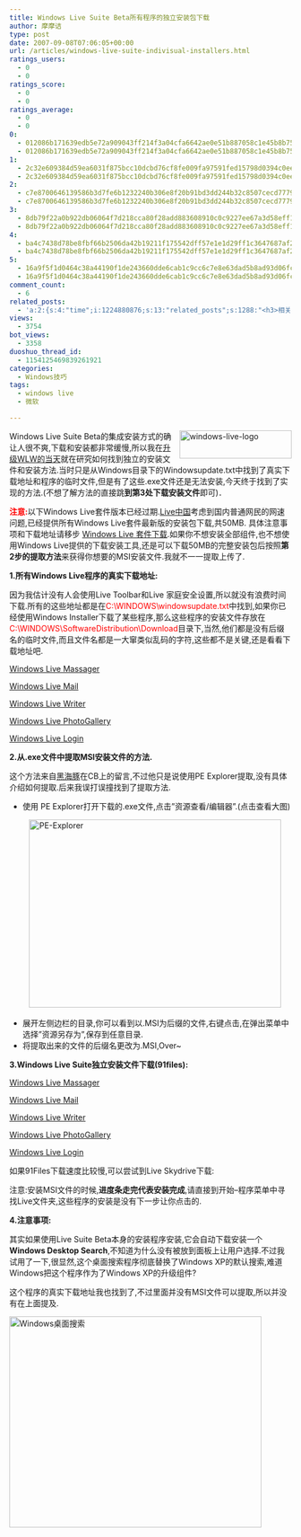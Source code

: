 ```yaml
---
title: Windows Live Suite Beta所有程序的独立安装包下载
author: 摩摩诘
type: post
date: 2007-09-08T07:06:05+00:00
url: /articles/windows-live-suite-indivisual-installers.html
ratings_users:
  - 0
  - 0
ratings_score:
  - 0
  - 0
ratings_average:
  - 0
  - 0
0:
  - 012086b171639edb5e72a909043ff214f3a04cfa6642ae0e51b887058c1e45b8b759ab8065a5cee6d339b1c8148a8dfe
  - 012086b171639edb5e72a909043ff214f3a04cfa6642ae0e51b887058c1e45b8b759ab8065a5cee6d339b1c8148a8dfe
1:
  - 2c32e609384d59ea6031f875bcc10dcbd76cf8fe009fa97591fed15798d0394c0eee1c50f74f41c4c8e15fdb5ee8dd1f
  - 2c32e609384d59ea6031f875bcc10dcbd76cf8fe009fa97591fed15798d0394c0eee1c50f74f41c4c8e15fdb5ee8dd1f
2:
  - c7e8700646139586b3d7fe6b1232240b306e8f20b91bd3dd244b32c8507cecd77796413c418902c072ee9742d8ef2fa1
  - c7e8700646139586b3d7fe6b1232240b306e8f20b91bd3dd244b32c8507cecd77796413c418902c072ee9742d8ef2fa1
3:
  - 8db79f22a0b922db06064f7d218cca80f28add883608910c0c9227ee67a3d58eff1c1ba68cf051fd6440c2e8232a9366
  - 8db79f22a0b922db06064f7d218cca80f28add883608910c0c9227ee67a3d58eff1c1ba68cf051fd6440c2e8232a9366
4:
  - ba4c7438d78be8fbf66b2506da42b19211f175542dff57e1e1d29ff1c3647687af2cba8b996e98c02cc529e33ce012c8
  - ba4c7438d78be8fbf66b2506da42b19211f175542dff57e1e1d29ff1c3647687af2cba8b996e98c02cc529e33ce012c8
5:
  - 16a9f5f1d0464c38a44190f1de243660dde6cab1c9cc6c7e8e63dad5b8ad93d06fcc3c247609f23125ac8eb595a87668
  - 16a9f5f1d0464c38a44190f1de243660dde6cab1c9cc6c7e8e63dad5b8ad93d06fcc3c247609f23125ac8eb595a87668
comment_count:
  - 6
related_posts:
  - 'a:2:{s:4:"time";i:1224880876;s:13:"related_posts";s:1288:"<h3>相关日志</h3><ul class="related_post"><li><a href="http://www.digglife.cn/articles/live-search-webmaster-portal.html" title="微软的网站管理工具Live Search Webmaster Portal试用">微软的网站管理工具Live Search Webmaster Portal试用</a></li><li><a href="http://www.digglife.cn/articles/backup-windows-live-writer.html" title="如何全面备份Windows Live Writer">如何全面备份Windows Live Writer</a></li><li><a href="http://www.digglife.cn/articles/no-more-wga-for-ie7.html" title="IE 7新版发布,无需WGA正版验证">IE 7新版发布,无需WGA正版验证</a></li><li><a href="http://www.digglife.cn/articles/firstlook-of-windows-live-folders.html" title="微软在线存储Windows Live Folders试用">微软在线存储Windows Live Folders试用</a></li><li><a href="http://www.digglife.cn/articles/vista-theme-visual-style-download.html" title="7个漂亮的Vista主题(视觉样式)下载">7个漂亮的Vista主题(视觉样式)下载</a></li><li><a href="http://www.digglife.cn/articles/free-photoshop-brush.html" title="免费下载900多个Photoshop笔刷">免费下载900多个Photoshop笔刷</a></li><li><a href="http://www.digglife.cn/articles/wallpaper-windows7.html" title="9枚Windows 7高清壁纸">9枚Windows 7高清壁纸</a></li></ul>";}'
views:
  - 3754
bot_views:
  - 3358
duoshuo_thread_id:
  - 1154125469839261921
categories:
  - Windows技巧
tags:
  - windows live
  - 微软

---
```

[<img border="0" align="right" width="200" src="http://digglife.qiniudn.com/wp-content/uploads/3/379/2007/09/windows-live-logo-thumb.png" alt="windows-live-logo" height="50" style="border-width: 0px" id="id" />][1]

Windows Live Suite Beta的集成安装方式的确让人很不爽,下载和安装都非常缓慢,所以我在<a target="_blank" href="https://www.digglife.net/articles/firstlook-of-windows-live-writer-beta3.html">升级WLW的当天</a>就在研究如何找到独立的安装文件和安装方法.当时只是从Windows目录下的Windowsupdate.txt中找到了真实下载地址和程序的临时文件,但是有了这些.exe文件还是无法安装,今天终于找到了实现的方法.(不想了解方法的直接跳**到第3处下载安装文件**即可)．

<font color="#ff0000"><strong>注意:</strong></font>以下Windows Live套件版本已经过期.[Live中国][2]考虑到国内普通网民的网速问题,已经提供所有Windows Live套件最新版的安装包下载,共50MB. 具体注意事项和下载地址请移步 [Windows Live 套件下载][3].如果你不想安装全部组件,也不想使用Windows Live提供的下载安装工具,还是可以下载50MB的完整安装包后按照**第2步的提取方法**来获得你想要的MSI安装文件.我就不一一提取上传了.

<!--more-->

**1.所有Windows Live程序的真实下载地址:**

因为我估计没有人会使用Live Toolbar和Live 家庭安全设置,所以就没有浪费时间下载.所有的这些地址都是在<font color="#ff0000">C:\WINDOWS\windowsupdate.txt</font>中找到,如果你已经使用Windows Installer下载了某些程序,那么这些程序的安装文件存放在<font color="#ff0000">C:\WINDOWS\SoftwareDistribution\Download</font>目录下,当然,他们都是没有后缀名的临时文件,而且文件名都是一大窜类似乱码的字符,这些都不是关键,还是看看下载地址吧.

<a target="_blank" href="http://www.download.windowsupdate.com/msdownload/update/v3-19990518/cabpool/mu_wlmessenger_1c025431c1be341f517b2460c86762702bddf8bd.exe" title="windows live messager下载">Windows Live Massager</a>

<a target="_blank" href="http://www.download.windowsupdate.com/msdownload/update/v3-19990518/cabpool/mu_wlmail_1eaf76093a53851c6c3f0ac69b529d9b157073a3.exe" title="windows live mail下载">Windows Live Mail</a>

<a target="_blank" href="http://www.download.windowsupdate.com/msdownload/update/v3-19990518/cabpool/mu_wlwriter_de24948d5f170f39ab95f5fb8d7a556c394ba56b.exe" title="windows live writer下载">Windows Live Writer</a>

<a target="_blank" href="http://www.download.windowsupdate.com/msdownload/update/v3-19990518/cabpool/mu_wlphotogallery_f5b06fe197a3c005ad074e7034e5771b72a54331.exe" title="Windows Live PhotoGallery下载">Windows Live PhotoGallery</a>

<a target="_blank" href="http://www.download.windowsupdate.com/msdownload/update/v3-19990518/cabpool/mu_wllogin_de45ae85e2e0e102322b814c54cfbd6d64d35bbb.exe" title="windows live login下载">Windows Live Login</a>

**2.从.exe文件中提取MSI安装文件的方法.**

这个方法来自<a target="_blank" href="http://www.vistapc.cn/">黑海豚</a>在CB上的留言,不过他只是说使用PE Explorer提取,没有具体介绍如何提取.后来我误打误撞找到了提取方法.

  * 使用 PE Explorer打开下载的.exe文件,点击&#8221;资源查看/编辑器&#8221;.(点击查看大图)

         [<img border="0" width="450" src="http://digglife.qiniudn.com/wp-content/uploads/3/379/2007/09/pe-source-thumb.png" alt="PE-Explorer" height="335" />][4]

  * 展开左侧边栏的目录,你可以看到以.MSI为后缀的文件,右键点击,在弹出菜单中选择&#8221;资源另存为&#8221;,保存到任意目录.
  * 将提取出来的文件的后缀名更改为.MSI,Over~

**3.Windows Live Suite独立安装文件下载(91files):**

<a target="_blank" href="http://www.91files.com/?RQE7R6JSDM01KZC8EDRA" title="windows live messager独立安装文件">Windows Live Massager</a>

<a target="_blank" href="http://www.91files.com/?ZQ94A4QX1RHPX812G170" title="Windows Live Mail独立安装文件">Windows Live Mail</a>

<a target="_blank" href="http://www.91files.com/?3BYZJ5YX6PX7JYKIDU9G" title="windows live writer独立安装文件">Windows Live Writer</a>

<a target="_blank" href="http://www.91files.com/?T89G0PUKDOECKQUFKG78" title="windows live photogallery独立安装文件">Windows Live PhotoGallery</a>

<a target="_blank" href="http://www.91files.com/?705BD7OF45D7JOJQO9YP" title="windows live login独立安装文件">Windows Live Login</a>

如果91Files下载速度比较慢,可以尝试到Live Skydrive下载:



注意:安装MSI文件的时候,**进度条走完代表安装完成**,请直接到开始&#8211;程序菜单中寻找Live文件夹,这些程序的安装是没有下一步让你点击的.

**4.注意事项:**

其实如果使用Live Suite Beta本身的安装程序安装,它会自动下载安装一个**Windows Desktop Search**,不知道为什么没有被放到面板上让用户选择.不过我试用了一下,很显然,这个桌面搜索程序彻底替换了Windows XP的默认搜索,难道Windows把这个程序作为了Windows XP的升级组件?

这个程序的真实下载地址我也找到了,不过里面并没有MSI文件可以提取,所以并没有在上面提及.

[<img border="0" width="450" src="http://digglife.qiniudn.com/wp-content/uploads/3/379/2007/09/windows-search-thumb.png" alt="Windows桌面搜索" height="376" id="id" />][5]

 [1]: https://www.digglife.net/wp-content/uploads/3/379/2007/09/windows-live-logo.png
 [2]: http://get.live.cn/ "Windows Live套件"
 [3]: http://get.live.cn/wl_download.html "windows live套件下载"
 [4]: https://www.digglife.net/wp-content/uploads/3/379/2007/09/pe-source1.png
 [5]: https://www.digglife.net/wp-content/uploads/3/379/2007/09/windows-search.png